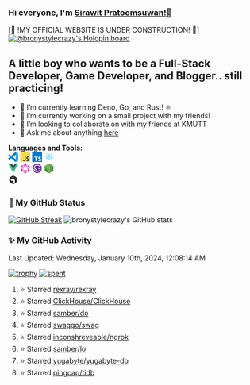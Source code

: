### Hi everyone, I'm [Sirawit Pratoomsuwan!](https://bronystylecrazy.github.io)👋
[🚧 !MY OFFICIAL WEBSITE IS UNDER CONSTRUCTION!  🚧]
[![@bronystylecrazy's Holopin board](https://holopin.io/api/user/board?user=bronystylecrazy)](https://holopin.io/@bronystylecrazy)
<!-- API:START www.devsirawit.com -->
## A little boy who wants to be a Full-Stack Developer, Game Developer, and Blogger.. still practicing!

- 🌱 I’m currently learning Deno, Go, and Rust! ⚛️
- 🔭 I’m currently working on a small project with my friends!
- 👯 I’m looking to collaborate on with my friends at KMUTT
- 💬 Ask me about anything [here](https://github.com/bronystylecrazy/bronystylecrazy/issues)

**Languages and Tools:**  
<code><img height="20" src="https://raw.githubusercontent.com/github/explore/80688e429a7d4ef2fca1e82350fe8e3517d3494d/topics/visual-studio-code/visual-studio-code.png"></code>
<code><img height="20" src="https://raw.githubusercontent.com/github/explore/80688e429a7d4ef2fca1e82350fe8e3517d3494d/topics/javascript/javascript.png"></code>
<code><img height="20" src="https://raw.githubusercontent.com/github/explore/80688e429a7d4ef2fca1e82350fe8e3517d3494d/topics/typescript/typescript.png"></code>
<code><img height="20" src="https://raw.githubusercontent.com/github/explore/80688e429a7d4ef2fca1e82350fe8e3517d3494d/topics/react/react.png"></code>
<code>
<img height="20" src="https://raw.githubusercontent.com/github/explore/80688e429a7d4ef2fca1e82350fe8e3517d3494d/topics/vue/vue.png"></code>
<code><img height="20" src="https://raw.githubusercontent.com/github/explore/5c058a388828bb5fde0bcafd4bc867b5bb3f26f3/topics/graphql/graphql.png"></code>
<code><img height="20" src="https://raw.githubusercontent.com/github/explore/e94815998e4e0713912fed477a1f346ec04c3da2/topics/gatsby/gatsby.png"></code>
<code><img height="20" src="https://raw.githubusercontent.com/github/explore/80688e429a7d4ef2fca1e82350fe8e3517d3494d/topics/nodejs/nodejs.png"></code>
<code>
<img height="20" src="https://raw.githubusercontent.com/github/explore/361e2821e2dea67711cde99c9c40ed357061cf27/topics/deno/deno.png"></code>    
<!-- API:END www.devsirawit.com -->

### 🎉 My GitHub Status
[![GitHub Streak](https://github-readme-streak-stats.herokuapp.com/?user=bronystylecrazy&theme=radical&hide_border=true)](https://git.io/streak-stats)
![bronystylecrazy's GitHub stats](https://github-readme-stats.vercel.app/api?username=bronystylecrazy&show_icons=true&theme=radical&hide_border=true)

### ✨ My GitHub Activity
<!--RECENT_ACTIVITY:last_update-->
Last Updated: Wednesday, January 10th, 2024, 12:08:14 AM
<!--RECENT_ACTIVITY:last_update_end-->
[![trophy](https://github-profile-trophy.vercel.app/?username=bronystylecrazy&theme=juicyfresh&no-frame=true&margin-w=10)](https://github.com/ryo-ma/github-profile-trophy)
[![spent](https://github-readme-stats.vercel.app/api/top-langs/?username=bronystylecrazy&hide_border=true&layout=compact&langs_count=10&exclude_repo=comp426,Redventures-Movie-Quotes&text_color=000&icon_color=fff&bg_color=0,52fa5a,4dfcff,c64dff&theme=graywhite)](https://github-readme-stats.vercel.app)
<!--RECENT_ACTIVITY:start-->
1. ⭐ Starred [rexray/rexray](https://github.com/rexray/rexray)
2. ⭐ Starred [ClickHouse/ClickHouse](https://github.com/ClickHouse/ClickHouse)
3. ⭐ Starred [samber/do](https://github.com/samber/do)
4. ⭐ Starred [swaggo/swag](https://github.com/swaggo/swag)
5. ⭐ Starred [inconshreveable/ngrok](https://github.com/inconshreveable/ngrok)
6. ⭐ Starred [samber/lo](https://github.com/samber/lo)
7. ⭐ Starred [yugabyte/yugabyte-db](https://github.com/yugabyte/yugabyte-db)
8. ⭐ Starred [pingcap/tidb](https://github.com/pingcap/tidb)
<!--RECENT_ACTIVITY:end-->

